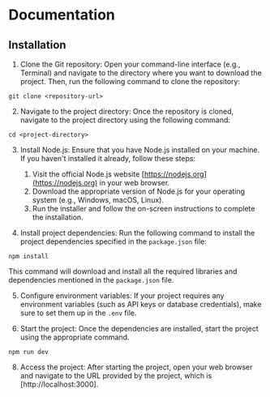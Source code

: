 # Documentation

## Installation

1. Clone the Git repository: Open your command-line interface (e.g., Terminal) and navigate to the directory where you want to download the project. Then, run the following command to clone the repository:

```
git clone <repository-url>
```


2. Navigate to the project directory: Once the repository is cloned, navigate to the project directory using the following command:

```
cd <project-directory>
```


3. Install Node.js: Ensure that you have Node.js installed on your machine. If you haven't installed it already, follow these steps:

    1. Visit the official Node.js website [https://nodejs.org](https://nodejs.org) in your web browser.
    2. Download the appropriate version of Node.js for your operating system (e.g., Windows, macOS, Linux).
    3. Run the installer and follow the on-screen instructions to complete the installation.

4. Install project dependencies: Run the following command to install the project dependencies specified in the `package.json` file:
```
npm install
```
This command will download and install all the required libraries and dependencies mentioned in the `package.json` file.

5. Configure environment variables: If your project requires any environment variables (such as API keys or database credentials), make sure to set them up in the `.env` file.

6. Start the project: Once the dependencies are installed, start the project using the appropriate command.

```
npm run dev
```

8. Access the project: After starting the project, open your web browser and navigate to the URL provided by the project, which is [http://localhost:3000].
